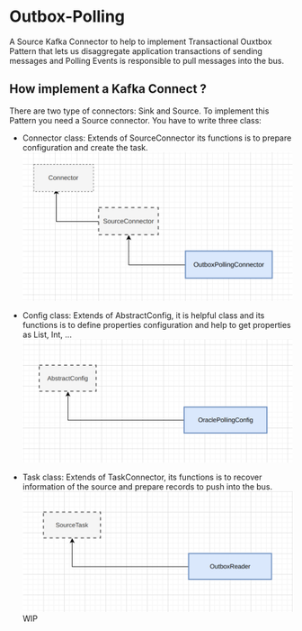 # Outbox-Polling

A Source Kafka Connector to help to implement Transactional Ouxtbox Pattern that lets us disaggregate application
transactions of sending messages and Polling Events is responsible to pull messages into the bus.

## How implement a Kafka Connect ?

There are two type of connectors: Sink and Source. To implement this Pattern you need a Source connector. You have to
write three class:

- Connector class: Extends of SourceConnector its functions is to prepare configuration and create the task.
  ![SourceConnector.png](doc%2FSourceConnector.png)

- Config class: Extends of AbstractConfig, it is helpful class and its functions is to define properties configuration
  and help to get properties as List, Int, ...
  ![ConfigDef.png](doc%2FConfigDef.png)

- Task class: Extends of TaskConnector, its functions is to recover information of the source and prepare records to
  push into the bus.
  ![SourceTask.png](doc%2FSourceTask.png)
  WIP
